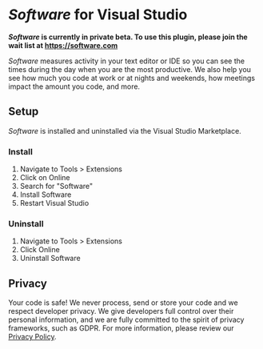 # *Software* for Visual Studio

***Software* is currently in private beta. To use this plugin, please join the wait list at https://software.com**

*Software* measures activity in your text editor or IDE so you can see the times during the day when you are the most productive. We also help you see how much you code at work or at nights and weekends, how meetings impact the amount you code, and more. 

## Setup

*Software* is installed and uninstalled via the Visual Studio Marketplace.

<!--- Begin: setup --->

### Install

1. Navigate to Tools > Extensions
2. Click on Online
3. Search for "Software"
3. Install Software
4. Restart Visual Studio

### Uninstall

1. Navigate to Tools > Extensions
2. Click Online
3. Uninstall Software

<!--- End: setup --->

## Privacy

Your code is safe! We never process, send or store your code and we respect developer privacy. We give developers full control over their personal information, and we are fully committed to the spirit of privacy frameworks, such as GDPR. For more information, please review our [Privacy Policy](https://software.com/privacy-policy).
